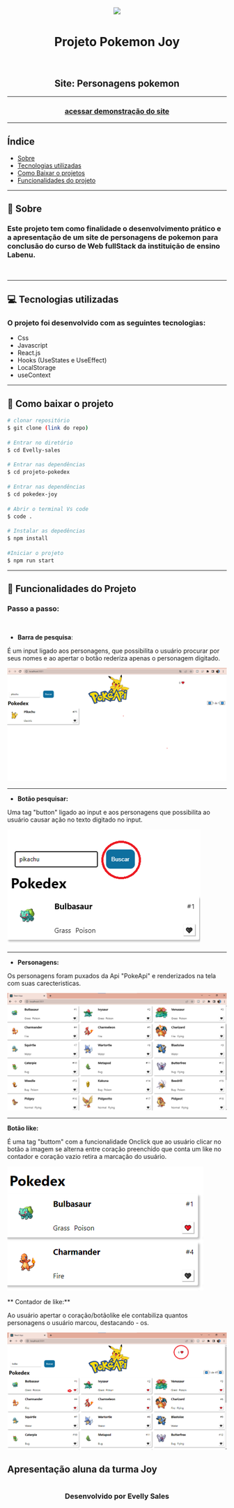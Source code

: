 <h1 align="center">
<img src="src/img/pokejoy.png" />
</h1>
<h1 align="center">Projeto Pokemon Joy</h1>
<img src=>
<h2 align="center">Site: Personagens pokemon </h2>

---
<h3 align="center">
<a href="http://projeto-pokedex-case.surge.sh/"> acessar demonstração do site</a>
</h3>

---

## Índice
- [Sobre](#-sobre)
- [Tecnologias utilizadas](#-tecnologias-utilizadas)
- [Como Baixar o projetos](#-como-baixar-o-projeto)
- [Funcionalidades do projeto](#-funcionalidades-do-projeto)
---

## 📃 Sobre

### Este projeto tem como finalidade o desenvolvimento prático e a apresentação de um site de personagens de pokemon para conclusão do curso de Web fullStack da instituição de ensino Labenu.
<br>

---

## 💻 Tecnologias utilizadas

### O projeto foi desenvolvido com as seguintes tecnologias:

* Css 
* Javascript
* React.js
* Hooks (UseStates e UseEffect)
* LocalStorage
* useContext
---

## 📂 Como baixar o projeto

```bash
# clonar repositório
$ git clone (link do repo)

# Entrar no diretório
$ cd Evelly-sales

# Entrar nas dependências
$ cd projeto-pokedex

# Entrar nas dependências
$ cd pokedex-joy

# Abrir o terminal Vs code 
$ code .

# Instalar as depedências
$ npm install

#Iniciar o projeto
$ npm run start
```

---

## 🔗 Funcionalidades do Projeto


### Passo a passo:
<br>

- **Barra de pesquisa**:

É um input ligado aos personagens, que possibilita o usuário procurar por seus nomes e ao apertar o botão rederiza apenas o personagem digitado.

<img src="src/img/barra-pesquisa.png"/>

---

- **Botão pesquisar:**

Uma tag "button" ligado ao input e aos personagens que possibilita ao usuário causar ação no texto digitado no input. 

<img src="src/img/botao-pesquisa.png"/>

---

- **Personagens:**

Os personagens foram puxados da Api "PokeApi" e renderizados na tela com suas carecteristicas. 

<img src="src/img/personagens.png"/>

---

**Botão like:**

É uma tag "buttom" com a funcionalidade Onclick que ao usuário clicar no botão a imagem se alterna entre coração preenchido que conta um like no contador e coração vazio retira a marcação do usuário. 

<img src="src/img/botao-like.png"/>

** Contador de like:**

Ao usuário apertar o coração/botãolike ele contabiliza quantos personagens o usuário marcou, destacando - os.  

<img src="src/img/contador-de-like.png"/>

## Apresentação  aluna da turma Joy 

# <h3 align="center">Desenvolvido por **Evelly Sales**  </h3>